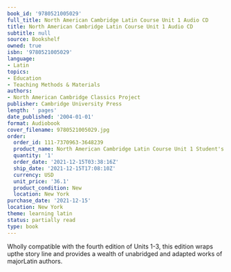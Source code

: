 ```yaml
---
book_id: '9780521005029'
full_title: North American Cambridge Latin Course Unit 1 Audio CD
title: North American Cambridge Latin Course Unit 1 Audio CD
subtitle: null
source: Bookshelf
owned: true
isbn: '9780521005029'
language:
- Latin
topics:
- Education
- Teaching Methods & Materials
authors:
- North American Cambridge Classics Project
publisher: Cambridge University Press
length: ' pages'
date_published: '2004-01-01'
format: Audiobook
cover_filename: 9780521005029.jpg
order:
  order_id: 111-7370963-3648239
  product_name: North American Cambridge Latin Course Unit 1 Student's Book
  quantity: '1'
  order_date: '2021-12-15T03:38:16Z'
  ship_date: '2021-12-15T17:08:10Z'
  currency: USD
  unit_price: '36.1'
  product_condition: New
  location: New York
purchase_date: '2021-12-15'
location: New York
theme: learning latin
status: partially read
type: book
---
```

Wholly compatible with the fourth edition of Units 1-3, this edition wraps upthe story line and provides a wealth of unabridged and adapted works of majorLatin authors.
